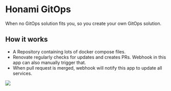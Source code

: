 # Honami GitOps

When no GitOps solution fits you, so you create your own GitOps solution.

## How it works

- A Repository containing lots of docker compose files.
- Renovate regularly checks for updates and creates PRs. Webhook in this app can also manually trigger that.
- When pull request is merged, webhook will notify this app to update all services.

![](https://media1.tenor.com/m/Upn2HOkE4-8AAAAC/proseka-project-sekai.gif)
